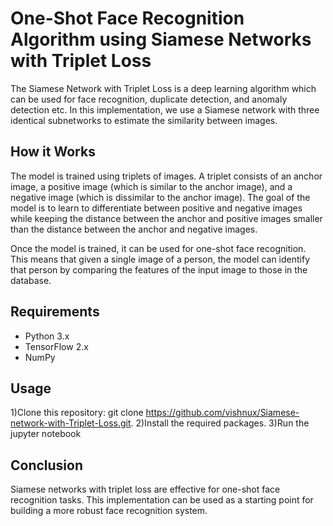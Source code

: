 # One-Shot Face Recognition Algorithm using Siamese Networks with Triplet Loss

The Siamese Network with Triplet Loss is a deep learning algorithm which can be used for face recognition, duplicate detection, and anomaly detection etc. In this implementation, we use a Siamese network with three identical subnetworks to estimate the similarity between images.

## How it Works
The model is trained using triplets of images. A triplet consists of an anchor image, a positive image (which is similar to the anchor image), and a negative image (which is dissimilar to the anchor image). The goal of the model is to learn to differentiate between positive and negative images while keeping the distance between the anchor and positive images smaller than the distance between the anchor and negative images.

Once the model is trained, it can be used for one-shot face recognition. This means that given a single image of a person, the model can identify that person by comparing the features of the input image to those in the database.

## Requirements

* Python 3.x
* TensorFlow 2.x
* NumPy

## Usage

1)Clone this repository: git clone https://github.com/vishnux/Siamese-network-with-Triplet-Loss.git. 
2)Install the required packages. 
3)Run the jupyter notebook 

## Conclusion
Siamese networks with triplet loss are effective for one-shot face recognition tasks. This implementation can be used as a starting point for building a more robust face recognition system.
